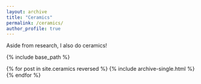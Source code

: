 ```yaml
---
layout: archive
title: "Ceramics"
permalink: /ceramics/
author_profile: true
---
```


Aside from research, I also do ceramics!

{% include base_path %}

{% for post in site.ceramics reversed %}
  {% include archive-single.html %}
{% endfor %}
